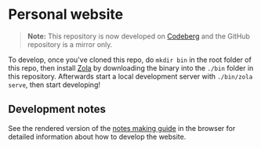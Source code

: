 # Personal website

> **Note:** This repository is now developed on [Codeberg](https://codeberg.org/songtech-0912/website) and the GitHub repository is a mirror only.

To develop, once you've cloned this repo, do `mkdir bin` in the root folder of this repo, then install [Zola](https://www.getzola.org/) by downloading the binary into the `./bin` folder in this repository. Afterwards start a local development server with `./bin/zola serve`, then start developing!

## Development notes

See the rendered version of the [notes making guide](content/notes-process.md) in the browser for detailed information about how to develop the website.
